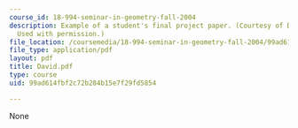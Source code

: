 ```yaml
---
course_id: 18-994-seminar-in-geometry-fall-2004
description: Example of a student's final project paper. (Courtesy of David Glasser.
  Used with permission.)
file_location: /coursemedia/18-994-seminar-in-geometry-fall-2004/99ad614fbf2c72b284b15e7f29fd5854_David.pdf
file_type: application/pdf
layout: pdf
title: David.pdf
type: course
uid: 99ad614fbf2c72b284b15e7f29fd5854

---
```

None
